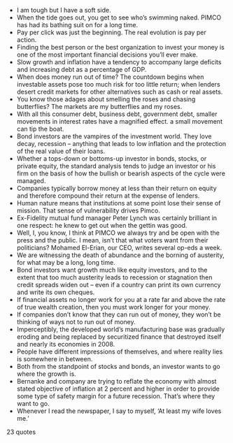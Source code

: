  - I am tough but I have a soft side.
 - When the tide goes out, you get to see who’s swimming naked. PIMCO has had its bathing suit on for a long time.
 - Pay per click was just the beginning. The real evolution is pay per action.
 - Finding the best person or the best organization to invest your money is one of the most important financial decisions you’ll ever make.
 - Slow growth and inflation have a tendency to accompany large deficits and increasing debt as a percentage of GDP.
 - When does money run out of time? The countdown begins when investable assets pose too much risk for too little return; when lenders desert credit markets for other alternatives such as cash or real assets.
 - You know those adages about smelling the roses and chasing butterflies? The markets are my butterflies and my roses.
 - With all this consumer debt, business debt, government debt, smaller movements in interest rates have a magnified effect. a small movement can tip the boat.
 - Bond investors are the vampires of the investment world. They love decay, recession – anything that leads to low inflation and the protection of the real value of their loans.
 - Whether a tops-down or bottoms-up investor in bonds, stocks, or private equity, the standard analysis tends to judge an investor or his firm on the basis of how the bullish or bearish aspects of the cycle were managed.
 - Companies typically borrow money at less than their return on equity and therefore compound their return at the expense of lenders.
 - Human nature means that institutions at some point lose their sense of mission. That sense of vulnerability drives Pimco.
 - Ex-Fidelity mutual fund manager Peter Lynch was certainly brilliant in one respect: he knew to get out when the gettin was good.
 - Well, I, you know, I think at PIMCO we always try and be open with the press and the public. I mean, isn’t that what voters want from their politicians? Mohamed El-Erian, our CEO, writes several op-eds a week.
 - We are witnessing the death of abundance and the borning of austerity, for what may be a long, long time.
 - Bond investors want growth much like equity investors, and to the extent that too much austerity leads to recession or stagnation then credit spreads widen out – even if a country can print its own currency and write its own cheques.
 - If financial assets no longer work for you at a rate far and above the rate of true wealth creation, then you must work longer for your money.
 - If companies don’t know that they can run out of money, they won’t be thinking of ways not to run out of money.
 - Imperceptibly, the developed world’s manufacturing base was gradually eroding and being replaced by securitized finance that destroyed itself and nearly its economies in 2008.
 - People have different impressions of themselves, and where reality lies is somewhere in between.
 - Both from the standpoint of stocks and bonds, an investor wants to go where the growth is.
 - Bernanke and company are trying to reflate the economy with almost stated objective of inflation at 2 percent and higher in order to provide some type of safety margin for a future recession. That’s where they want to go.
 - Whenever I read the newspaper, I say to myself, ‘At least my wife loves me.’

23 quotes